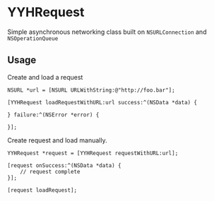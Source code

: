 YYHRequest
==========

Simple asynchronous networking class built on `NSURLConnection` and `NSOperationQueue`

## Usage

Create and load a request

    NSURL *url = [NSURL URLWithString:@"http://foo.bar"];

    [YYHRequest loadRequestWithURL:url success:^(NSData *data) {

    } failure:^(NSError *error) {

    }];

Create request and load manually.

    YYHRequest *request = [YYHRequest requestWithURL:url];

    [request onSuccess:^(NSData *data) {
        // request complete
    }];

    [request loadRequest];
